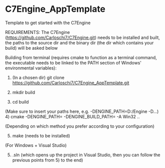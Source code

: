 # C7Engine_AppTemplate
Template to get started with the C7Engine



REQUIREMENTS: The C7Engine (https://github.com/Carloschi7/C7Engine.git) needs to be installed and built,
the paths to the source dir and the binary dir
(the dir which contains your build) will be asked below



Building from terminal (requires cmake to function as a terminal command, 
the executable needs to be linked to the PATH section of Windows' environmental variables):



1) (In a chosen dir) git clone https://github.com/Carloschi7/C7Engine_AppTemplate.git



2) mkdir build



3) cd build



(Make sure to insert your paths here, e.g. -DENGINE_PATH=D:/Engine -D...)
4) cmake -DENGINE_PATH=<YourEngineSourcePath> -DENGINE_BUILD_PATH=<YourEngineBinaryPath> -A Win32 ..



(Depending on which method you prefer according to your configuration)




5) make (needs to be installed)



(For Windows + Visual Studio)
  
5) <YourProjectName>.sln (which opens up the project in Visual Studio, then you can follow the previous
points from 5) to the end)
